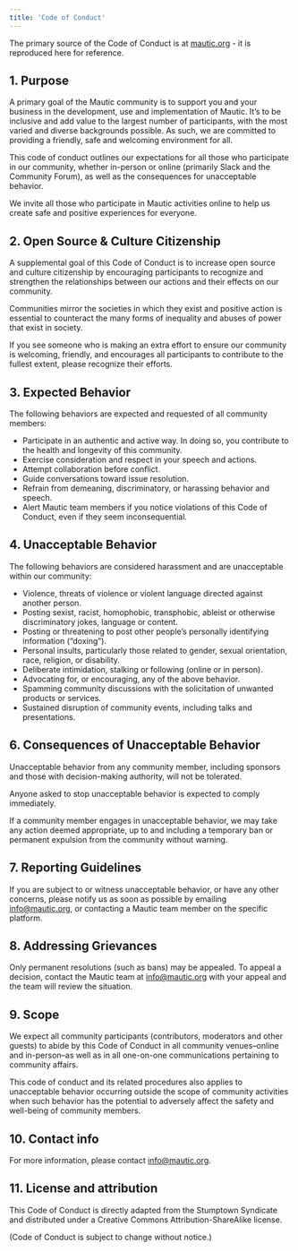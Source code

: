 ```yaml
---
title: 'Code of Conduct'
---
```


The primary source of the Code of Conduct is at [mautic.org](https://www.mautic.org/code-of-conduct/) - it is reproduced here for reference.

## 1. Purpose

A primary goal of the Mautic community is to support you and your business in the development, use and implementation of Mautic. It’s to be inclusive and add value to the largest number of participants, with the most varied and diverse backgrounds possible. As such, we are committed to providing a friendly, safe and welcoming environment for all.

This code of conduct outlines our expectations for all those who participate in our community, whether in-person or online (primarily Slack and the Community Forum), as well as the consequences for unacceptable behavior.

We invite all those who participate in Mautic activities online to help us create safe and positive experiences for everyone.

## 2. Open Source & Culture Citizenship

A supplemental goal of this Code of Conduct is to increase open source and culture citizenship by encouraging participants to recognize and strengthen the relationships between our actions and their effects on our community.

Communities mirror the societies in which they exist and positive action is essential to counteract the many forms of inequality and abuses of power that exist in society.

If you see someone who is making an extra effort to ensure our community is welcoming, friendly, and encourages all participants to contribute to the fullest extent, please recognize their efforts.

## 3. Expected Behavior

The following behaviors are expected and requested of all community members:

* Participate in an authentic and active way. In doing so, you contribute to the health and longevity of this community.
* Exercise consideration and respect in your speech and actions.
* Attempt collaboration before conflict.
* Guide conversations toward issue resolution.
* Refrain from demeaning, discriminatory, or harassing behavior and speech.
* Alert Mautic team members if you notice violations of this Code of Conduct, even if they seem inconsequential.

## 4. Unacceptable Behavior

The following behaviors are considered harassment and are unacceptable within our community:

* Violence, threats of violence or violent language directed against another person.
* Posting sexist, racist, homophobic, transphobic, ableist or otherwise discriminatory jokes, language or content.
* Posting or threatening to post other people’s personally identifying information (“doxing”).
* Personal insults, particularly those related to gender, sexual orientation, race, religion, or disability.
* Deliberate intimidation, stalking or following (online or in person).
* Advocating for, or encouraging, any of the above behavior.
* Spamming community discussions with the solicitation of unwanted products or services.
* Sustained disruption of community events, including talks and presentations.

## 6. Consequences of Unacceptable Behavior

Unacceptable behavior from any community member, including sponsors and those with decision-making authority, will not be tolerated.

Anyone asked to stop unacceptable behavior is expected to comply immediately.

If a community member engages in unacceptable behavior, we may take any action deemed appropriate, up to and including a temporary ban or permanent expulsion from the community without warning.

## 7. Reporting Guidelines
If you are subject to or witness unacceptable behavior, or have any other concerns, please notify us as soon as possible by emailing info@mautic.org, or contacting a Mautic team member on the specific platform.

## 8. Addressing Grievances
Only permanent resolutions (such as bans) may be appealed. To appeal a decision, contact the Mautic team at info@mautic.org with your appeal and the team will review the situation.

## 9. Scope
We expect all community participants (contributors, moderators and other guests) to abide by this Code of Conduct in all community venues–online and in-person–as well as in all one-on-one communications pertaining to community affairs.

This code of conduct and its related procedures also applies to unacceptable behavior occurring outside the scope of community activities when such behavior has the potential to adversely affect the safety and well-being of community members.

## 10. Contact info
For more information, please contact info@mautic.org.

## 11. License and attribution
This Code of Conduct is directly adapted from the Stumptown Syndicate and distributed under a Creative Commons Attribution-ShareAlike license.

(Code of Conduct is subject to change without notice.)